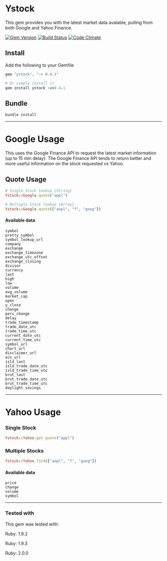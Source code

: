 # Ystock
This gem provides you with the latest market data avalable, pulling from both Google and Yahoo Finance.

[![Gem Version](https://badge.fury.io/rb/ystock.png)](http://badge.fury.io/rb/ystock) [![Build Status](https://travis-ci.org/gregwinn/ystock.png?branch=master)](https://travis-ci.org/gregwinn/ystock) [![Code Climate](https://codeclimate.com/github/gregwinn/ystock.png)](https://codeclimate.com/github/gregwinn/ystock)

## Install
Add the following to your Gemfile
```ruby
gem "ystock", "~> 0.4.1"

# Or simply install it
gem install ystock -v=0.4.1
```

## Bundle
```
bundle install
```

----

# Google Usage

This uses the Google Finance API to request the latest market information (up to 15 min delay). The Google Finance API tends to return better and more useful information on the stock requested vs Yahoo.

## Quote Usage
```ruby
# Single Stock lookup {String}
Ystock::Google.quote("appl")

# Multiple Stock lookup {Array}
Ystock::Google.quote(["aapl", "f", "goog"])
```

#### Available data
```
symbol
pretty_symbol
symbol_lookup_url
company
exchange
exchange_timezone
exchange_utc_offset
exchange_closing
divisor
currency
last
high
low
volume
avg_volume
market_cap
open
y_close
change
perc_change
delay
trade_timestamp
trade_date_utc
trade_time_utc
current_date_utc
current_time_utc
symbol_url
chart_url
disclaimer_url
ecn_url
isld_last
isld_trade_date_utc
isld_trade_time_utc
brut_last
brut_trade_date_utc
brut_trade_time_utc
daylight_savings
```

----

# Yahoo Usage

### Single Stock
```ruby
Ystock::Yahoo.get_quote("appl")
```

### Multiple Stocks
```ruby
Ystock::Yahoo.find(["aapl", "f", "goog"])
```

#### Available data
```
price
change
volume
symbol
```

----

### Tested with
This gem was tested with:

Ruby: 1.9.2

Ruby: 1.9.3

Ruby: 2.0.0


